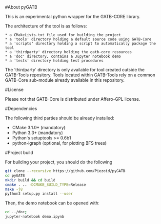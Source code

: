 #About pyGATB

This is an experimental python wrapper for the GATB-CORE library.

The architecture of the tool is as follows:

    * a CMakeLists.txt file used for building the project
    * a 'tools' directory holding a default source code using GATB-Core
    * a 'scripts' directory holding a script to automatically package the tool
    * a 'thirdparty' directory holding the gatb-core resources
    * a 'doc' directory, contains a Jupyter notebook demo
    * a 'tests' directory holding test procedures
    
The 'thirdparty' directory is only available for tool created outside the GATB-Tools repository.
Tools located within GATB-Tools rely on a common GATB-Core sub-module already available in this repository.

#License

Please not that GATB-Core is distributed under Affero-GPL license.

#Dependencies

The following third parties should be already installed:

* CMake 3.1.0+ (mandatory)
* Python 3.3+ (mandatory)
* Python's setuptools >= 0.6b1
* python-igraph (optional, for plotting BFS trees)

#Project build

For building your project, you should do the following
   
```bash 
git clone --recursive https://github.com/Piezoid/pyGATB
cd pyGATB
mkdir build && cd build
cmake . .. -DCMAKE_BUILD_TYPE=Release
make -j8
python3 setup.py install --user
```

Then, the demo notebook can be opened with:
```bash
cd ../doc; 
jupyter-notebook demo.ipynb
```





